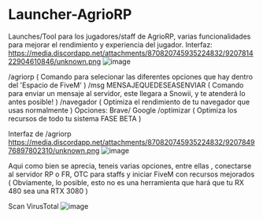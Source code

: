 # Launcher-AgrioRP
Launches/Tool para los jugadores/staff de AgrioRP, varias funcionalidades para mejorar el rendimiento y experiencia del jugador.
Interfaz:
https://media.discordapp.net/attachments/870820745935224832/920781422904610846/unknown.png
![image](https://user-images.githubusercontent.com/37954635/146265851-dcc284a7-11fa-4fd6-9f02-d1a65f9ac60a.png)

/agriorp ( Comando para selecionar las diferentes opciones que hay dentro del 'Espacio de FiveM' )
/msg MENSAJEQUEDESEASENVIAR ( Comando para enviar un mensaje al servidor, este llegara a Snowii, y te atenderá lo antes posible! )
/navegador ( Optimiza el rendimiento de tu navegador que usas normalmente ) Opciones: Brave/ Google
/optimizar ( Optimiza los recursos de todo tu sistema FASE BETA ) 

Interfaz de /agriorp
https://media.discordapp.net/attachments/870820745935224832/920784976897802310/unknown.png
![image](https://user-images.githubusercontent.com/37954635/146265822-c7ab9f6c-5ee0-4213-b570-388e374aac5a.png)

Aqui como bien se aprecia, teneis varias opciones, entre ellas , conectarse al servidor RP o FR, OTC para staffs y iniciar FiveM con recursos mejorados ( Obviamente, lo posible, esto no es una herramienta que hará que tu RX 480 sea una RTX 3080 )

Scan VirusTotal
![image](https://user-images.githubusercontent.com/37954635/146267783-d663db21-0643-4e78-911b-51658fe43187.png)

